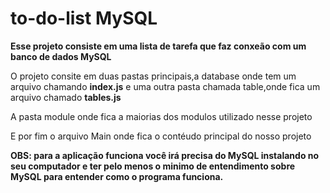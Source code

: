 # to-do-list MySQL

<strong> Esse projeto consiste em uma lista de tarefa que faz conxeão com um banco de dados MySQL</strong>

<p>O projeto consite em duas pastas principais,a database onde tem um arquivo chamando <b>index.js</b> e uma outra pasta chamada table,onde fica um arquivo chamado <b>tables.js</b> </p>

<p>A pasta module onde fica a maiorias dos modulos utilizado nesse projeto</p>

<p>E por fim o arquivo Main onde fica o contéudo principal do nosso projeto</p>

<b>OBS: para a aplicação funciona você irá precisa do MySQL instalando no seu computador e ter pelo menos o minimo de entendimento sobre MySQL para entender como o programa funciona.</b>